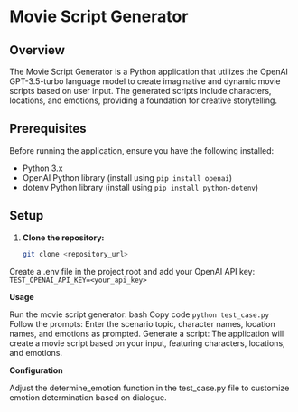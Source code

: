 # Movie Script Generator

## Overview

The Movie Script Generator is a Python application that utilizes the OpenAI GPT-3.5-turbo language model to create imaginative and dynamic movie scripts based on user input. The generated scripts include characters, locations, and emotions, providing a foundation for creative storytelling.

## Prerequisites

Before running the application, ensure you have the following installed:

- Python 3.x
- OpenAI Python library (install using `pip install openai`)
- dotenv Python library (install using `pip install python-dotenv`)

## Setup

1. **Clone the repository:**

   ```bash
   git clone <repository_url>
   

Create a .env file in the project root and add your OpenAI API key:
`TEST_OPENAI_API_KEY=<your_api_key>`

**Usage**

Run the movie script generator:
bash
Copy code
`python test_case.py`
Follow the prompts:
Enter the scenario topic, character names, location names, and emotions as prompted.
Generate a script:
The application will create a movie script based on your input, featuring characters, locations, and emotions.

**Configuration**

Adjust the determine_emotion function in the test_case.py file to customize emotion determination based on dialogue.

